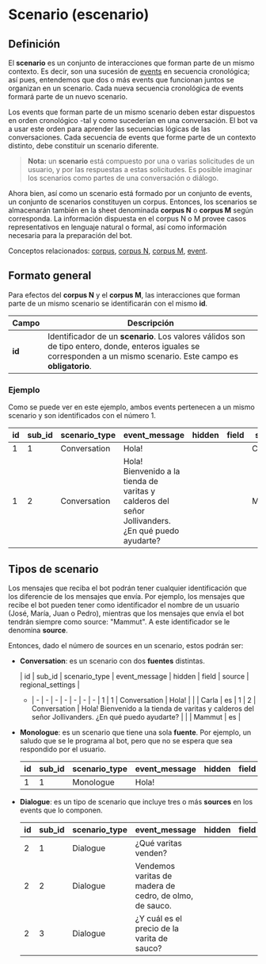 # Scenario (escenario)

## Definición

El **scenario** es un conjunto de interacciones que forman parte de un mismo contexto. Es decir, son una sucesión de [events](events.md) en secuencia cronológica; así pues, entendemos que dos o más events que funcionan juntos se organizan en un scenario. Cada nueva secuencia cronológica de events formará parte de un nuevo scenario.

Los events que forman parte de un mismo scenario deben estar dispuestos en orden cronológico -tal y como sucederían en una conversación. El bot va a usar este orden para aprender las secuencias lógicas de las conversaciones. Cada secuencia de events que forme parte de un contexto distinto, debe constituir un scenario diferente.

> **Nota:** un **scenario** está compuesto por una o varias solicitudes de un usuario, y por las respuestas a estas solicitudes. Es posible imaginar los scenarios como partes de una conversación o diálogo.

Ahora bien, así como un scenario está formado por un conjunto de events, un conjunto de scenarios constituyen un corpus. Entonces, los scenarios se almacenarán también en la sheet denominada **corpus N** o **corpus M** según corresponda. La información dispuesta en el corpus N o M provee casos representativos en lenguaje natural o formal, así como información necesaria para la preparación del bot.

Conceptos relacionados: [corpus](corpus.md), [corpus N](corpusN.md), [corpus M](corpusM.md), [event](events.md).

## Formato general

Para efectos del **corpus N** y el **corpus M**, las interacciones que forman parte de un mismo scenario se identificarán con el mismo **id**.

| Campo | Descripción |
| ----  | ----------  |
| __id__ | Identificador de un **scenario**. Los valores válidos son de tipo entero, donde, enteros iguales se corresponden a un mismo scenario. Este campo es **obligatorio**. |

### Ejemplo

Como se puede ver en este ejemplo, ambos events pertenecen a un mismo scenario y son identificados con el número 1.

| id | sub_id | scenario_type | event_message | hidden | field | source | regional_settings |
| - | - | - | - | - | - | - | - |
1 | 1 | Conversation | Hola! |  |  | Carla | es |
1 | 2 | Conversation | Hola! Bienvenido a la tienda de varitas y calderos del señor Jollivanders. ¿En qué puedo ayudarte? |  |  | Mammut | es |

## Tipos de scenario

Los mensajes que reciba el bot podrán tener cualquier identificación que los diferencie de los mensajes que envía. Por ejemplo, los mensajes que recibe el bot pueden tener como identificador el nombre de un usuario (José, María, Juan o Pedro), mientras que los mensajes que envía el bot tendrán siempre como source: "Mammut". A este identificador se le denomina **source**.

Entonces, dado el número de sources en un scenario, estos podrán ser:

- **Conversation**: es un scenario con dos **fuentes** distintas.

    | id | sub_id | scenario_type | event_message | hidden | field | source | regional_settings |
     - | - | - | - | - | - | - | - |
    1 | 1 | Conversation | Hola! |  |  | Carla | es |
    1 | 2 | Conversation | Hola! Bienvenido a la tienda de varitas y calderos del señor Jollivanders. ¿En qué puedo ayudarte? |  |  | Mammut | es |

- **Monologue**: es un scenario que tiene una sola **fuente**. Por ejemplo, un saludo que se le programa al bot, pero que no se espera que sea respondido por el usuario.

    | id | sub_id | scenario_type | event_message | hidden | field | source | regional_settings |
    | - | - | - | - | - | - | - | - |
    1 | 1 | Monologue | Hola! |  |  | Mammut | es |

- **Dialogue**: es un tipo de scenario que incluye tres o más **sources** en los events que lo componen.

    | id | sub_id | scenario_type | event_message | hidden | field | source | regional_settings |
    | - | - | - | - | - | - | - | - |
    2 | 1 | Dialogue | ¿Qué varitas venden? |  |  | Carla | es |
    2 | 2 | Dialogue | Vendemos varitas de madera de cedro, de olmo, de sauco. |  |  | Mammut | es |
    2 | 3 | Dialogue | ¿Y cuál es el precio de la varita de sauco? |  |  | Maria  | es |
